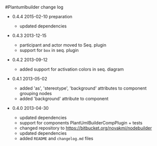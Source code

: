 #Plantumlbuilder change log

* 0.4.4 2015-02-10 preparation
    * updated dependencies

* 0.4.3 2013-12-15
    * participant and actor moved to Seq. plugin
    * support for `box` in seq. plugin

* 0.4.2 2013-09-12
    * added support for activation colors in seq. diagram

* 0.4.1 2013-05-02
    * added 'as', 'stereotype', 'background' attributes to component grouping nodes
    * added 'background' attribute to component

* 0.4.0 2013-04-30
    * updated dependencies
    * support for components PlantUmlBuilderCompPlugin + tests
    * changed repository to https://bitbucket.org/novakmi/nodebuilder
    * updated dependencies
    * added `README` and `changelog.md` files
